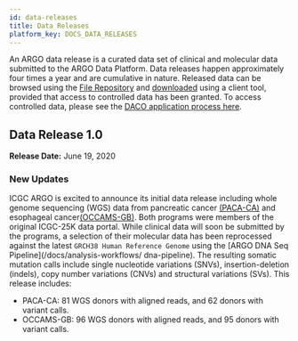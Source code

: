 ```yaml
---
id: data-releases
title: Data Releases
platform_key: DOCS_DATA_RELEASES
---
```


An ARGO data release is a curated data set of clinical and molecular data submitted to the ARGO Data Platform. Data releases happen approximately four times a year and are cumulative in nature. Released data can be browsed using the [File Repository](https://platform.icgc-argo.org/repository) and [downloaded](/docs/data-access/data-download) using a client tool, provided that access to controlled data has been granted. To access controlled data, please see the [DACO application process here](/docs/data-access/data-access).

<!---
## Data Release 2.0

**Release Date:**

### New Updates


### Bug Fixes

None to report.

### Known Issues

None to report.
------>

## Data Release 1.0

**Release Date:** June 19, 2020

### New Updates

ICGC ARGO is excited to announce its initial data release including whole genome sequencing (WGS) data from pancreatic cancer [(PACA-CA)](https://www.icgc-argo.org/page/96/panchope) and esophageal cancer[(OCCAMS-GB)](https://www.icgc-argo.org/page/112/occams). Both programs were members of the original ICGC-25K data portal. While clinical data will soon be submitted by the programs, a selection of their molecular data has been reprocessed against the latest `GRCH38 Human Reference Genome` using the [ARGO DNA Seq Pipeline](/docs/analysis-workflows/ dna-pipeline). The resulting somatic mutation calls include single nucleotide variations (SNVs), insertion-deletion (indels), copy number variations (CNVs) and structural variations (SVs). This release includes:

- PACA-CA: 81 WGS donors with aligned reads, and 62 donors with variant calls.
- OCCAMS-GB: 96 WGS donors with aligned reads, and 95 donors with variant calls.
